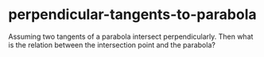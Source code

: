 # perpendicular-tangents-to-parabola
 Assuming two tangents of a parabola intersect perpendicularly. Then what is the relation between the intersection point and the parabola?
